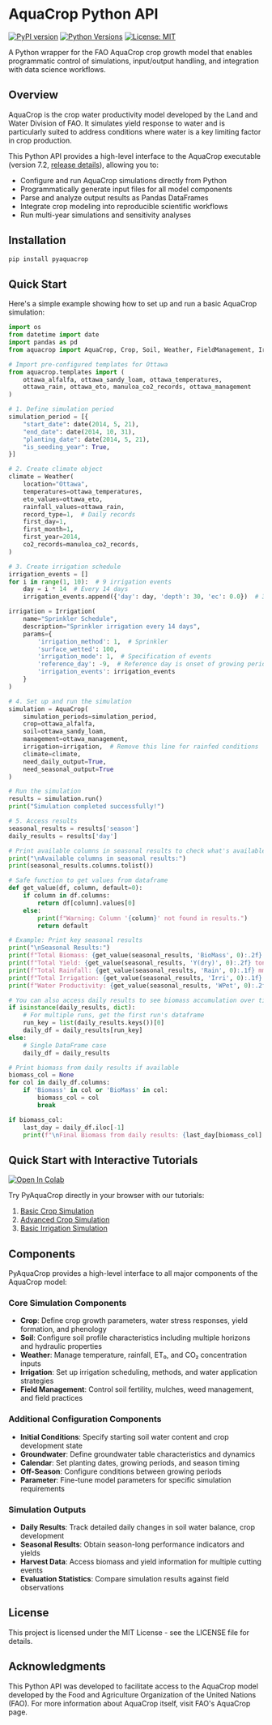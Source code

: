 # AquaCrop Python API

[![PyPI version](https://img.shields.io/pypi/v/pyaquacrop.svg)](https://pypi.org/project/pyaquacrop/)
[![Python Versions](https://img.shields.io/badge/python-3.11-blue)](https://pypi.org/project/pyaquacrop/)
[![License: MIT](https://img.shields.io/badge/License-MIT-yellow.svg)](https://opensource.org/licenses/MIT)

A Python wrapper for the FAO AquaCrop crop growth model that enables programmatic control of simulations, input/output handling, and integration with data science workflows.

## Overview

AquaCrop is the crop water productivity model developed by the Land and Water Division of FAO. It simulates yield response to water and is particularly suited to address conditions where water is a key limiting factor in crop production.

This Python API provides a high-level interface to the AquaCrop executable (version 7.2, [release details](https://github.com/KUL-RSDA/AquaCrop/releases/tag/v7.2)), allowing you to:

- Configure and run AquaCrop simulations directly from Python
- Programmatically generate input files for all model components
- Parse and analyze output results as Pandas DataFrames
- Integrate crop modeling into reproducible scientific workflows
- Run multi-year simulations and sensitivity analyses

## Installation

```bash
pip install pyaquacrop
```

## Quick Start

Here's a simple example showing how to set up and run a basic AquaCrop simulation:

```python
import os
from datetime import date
import pandas as pd
from aquacrop import AquaCrop, Crop, Soil, Weather, FieldManagement, Irrigation

# Import pre-configured templates for Ottawa
from aquacrop.templates import (
    ottawa_alfalfa, ottawa_sandy_loam, ottawa_temperatures,
    ottawa_rain, ottawa_eto, manuloa_co2_records, ottawa_management
)

# 1. Define simulation period
simulation_period = [{
    "start_date": date(2014, 5, 21),
    "end_date": date(2014, 10, 31),
    "planting_date": date(2014, 5, 21),
    "is_seeding_year": True,
}]

# 2. Create climate object
climate = Weather(
    location="Ottawa",
    temperatures=ottawa_temperatures,
    eto_values=ottawa_eto,
    rainfall_values=ottawa_rain,
    record_type=1,  # Daily records
    first_day=1,
    first_month=1,
    first_year=2014,
    co2_records=manuloa_co2_records,
)

# 3. Create irrigation schedule
irrigation_events = []
for i in range(1, 10):  # 9 irrigation events
    day = i * 14  # Every 14 days
    irrigation_events.append({'day': day, 'depth': 30, 'ec': 0.0})  # 30 mm depth

irrigation = Irrigation(
    name="Sprinkler Schedule",
    description="Sprinkler irrigation every 14 days",
    params={
        'irrigation_method': 1,  # Sprinkler
        'surface_wetted': 100,
        'irrigation_mode': 1,  # Specification of events
        'reference_day': -9,  # Reference day is onset of growing period
        'irrigation_events': irrigation_events
    }
)

# 4. Set up and run the simulation
simulation = AquaCrop(
    simulation_periods=simulation_period,
    crop=ottawa_alfalfa,
    soil=ottawa_sandy_loam,
    management=ottawa_management,
    irrigation=irrigation,  # Remove this line for rainfed conditions
    climate=climate,
    need_daily_output=True,
    need_seasonal_output=True
)

# Run the simulation
results = simulation.run()
print("Simulation completed successfully!")

# 5. Access results
seasonal_results = results['season']
daily_results = results['day']

# Print available columns in seasonal results to check what's available
print("\nAvailable columns in seasonal results:")
print(seasonal_results.columns.tolist())

# Safe function to get values from dataframe
def get_value(df, column, default=0):
    if column in df.columns:
        return df[column].values[0]
    else:
        print(f"Warning: Column '{column}' not found in results.")
        return default

# Example: Print key seasonal results
print("\nSeasonal Results:")
print(f"Total Biomass: {get_value(seasonal_results, 'BioMass', 0):.2f} ton/ha")
print(f"Total Yield: {get_value(seasonal_results, 'Y(dry)', 0):.2f} ton/ha")
print(f"Total Rainfall: {get_value(seasonal_results, 'Rain', 0):.1f} mm")
print(f"Total Irrigation: {get_value(seasonal_results, 'Irri', 0):.1f} mm")
print(f"Water Productivity: {get_value(seasonal_results, 'WPet', 0):.2f} kg/m³")

# You can also access daily results to see biomass accumulation over time
if isinstance(daily_results, dict):
    # For multiple runs, get the first run's dataframe
    run_key = list(daily_results.keys())[0]
    daily_df = daily_results[run_key]
else:
    # Single DataFrame case
    daily_df = daily_results

# Print biomass from daily results if available
biomass_col = None
for col in daily_df.columns:
    if 'Biomass' in col or 'BioMass' in col:
        biomass_col = col
        break

if biomass_col:
    last_day = daily_df.iloc[-1]
    print(f"\nFinal Biomass from daily results: {last_day[biomass_col]:.2f} ton/ha")
```

## Quick Start with Interactive Tutorials

[![Open In Colab](https://colab.research.google.com/assets/colab-badge.svg)](https://colab.research.google.com/drive/1eQKVXELy6PkCWOCx5xJnrNCMKC_c3-Df?usp=sharing)

Try PyAquaCrop directly in your browser with our tutorials:

1. <a href="https://colab.research.google.com/github/pacs27/py-aquacrop/blob/main/docs/notebooks/01_basic_simulation.ipynb">Basic Crop Simulation</a>
2. <a href="https://colab.research.google.com/github/pacs27/py-aquacrop/blob/main/docs/notebooks/02_ottawa_simulation.ipynb">Advanced Crop Simulation</a>
3. <a href="https://colab.research.google.com/github/pacs27/py-aquacrop/blob/main/docs/notebooks/03_irrigation.ipynb">Basic Irrigation Simulation</a>

## Components

PyAquaCrop provides a high-level interface to all major components of the AquaCrop model:

### Core Simulation Components

- **Crop**: Define crop growth parameters, water stress responses, yield formation, and phenology
- **Soil**: Configure soil profile characteristics including multiple horizons and hydraulic properties
- **Weather**: Manage temperature, rainfall, ET₀, and CO₂ concentration inputs
- **Irrigation**: Set up irrigation scheduling, methods, and water application strategies
- **Field Management**: Control soil fertility, mulches, weed management, and field practices

### Additional Configuration Components

- **Initial Conditions**: Specify starting soil water content and crop development state
- **Groundwater**: Define groundwater table characteristics and dynamics
- **Calendar**: Set planting dates, growing periods, and season timing
- **Off-Season**: Configure conditions between growing periods
- **Parameter**: Fine-tune model parameters for specific simulation requirements

### Simulation Outputs

- **Daily Results**: Track detailed daily changes in soil water balance, crop development
- **Seasonal Results**: Obtain season-long performance indicators and yields
- **Harvest Data**: Access biomass and yield information for multiple cutting events
- **Evaluation Statistics**: Compare simulation results against field observations

## License

This project is licensed under the MIT License - see the LICENSE file for details.

## Acknowledgments

This Python API was developed to facilitate access to the AquaCrop model developed by the Food and Agriculture Organization of the United Nations (FAO).
For more information about AquaCrop itself, visit FAO's AquaCrop page.
